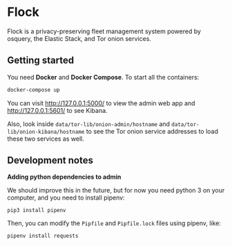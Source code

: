 # Flock

Flock is a privacy-preserving fleet management system powered by osquery, the Elastic Stack, and Tor onion services.

## Getting started

You need **Docker** and **Docker Compose**. To start all the containers:

```sh
docker-compose up
```

You can visit http://127.0.0.1:5000/ to view the admin web app and http://127.0.0.1:5601/ to see Kibana.

Also, look inside `data/tor-lib/onion-admin/hostname` and `data/tor-lib/onion-kibana/hostname` to see the Tor onion service addresses to load these two services as well.


## Development notes

**Adding python dependencies to admin**

We should improve this in the future, but for now you need python 3 on your computer, and you need to install pipenv:

```
pip3 install pipenv
```

Then, you can modify the `Pipfile` and `Pipfile.lock` files using pipenv, like:

```
pipenv install requests
```
